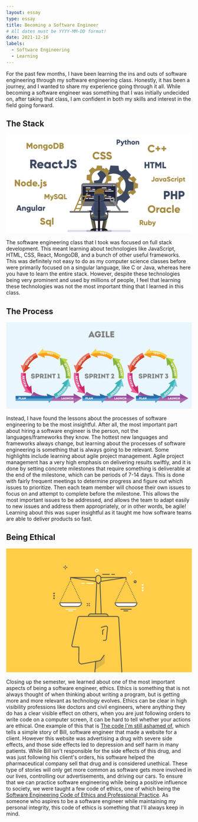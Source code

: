 ```yaml
---
layout: essay
type: essay
title: Becoming a Software Engineer
# All dates must be YYYY-MM-DD format!
date: 2021-12-16
labels:
  - Software Engineering
  - Learning
---
```

For the past few months, I have been learning the ins and outs of software engineering through my software engineering class. Honestly, it has been a journey, and I wanted to share my experience going through it all. While becoming a software engineer was something that I was initially undecided on, after taking that class, I am confident in both my skills and interest in the field going forward.

## The Stack
<div class="ui medium rounded images">
  <img class="ui image" src="../images/fullstack.png">
</div>

The software engineering class that I took was focused on full stack development. This meant learning about technologies like JavaScript, HTML, CSS, React, MongoDB, and a bunch of other useful frameworks. This was definitely not easy to do as my computer science classes before were primarily focused on a singular language, like C or Java, whereas here you have to learn the entire stack. However, despite these technologies being very prominent and used by millions of people, I feel that learning these technologies was not the most important thing that I learned in this class.

## The Process
<div class="ui medium rounded images">
  <img class="ui image" src="../images/agile.jpeg">
</div>

Instead, I have found the lessons about the processes of software engineering to be the most insightful. After all, the most important part about hiring a software engineer is the person, not the languages/frameworks they know. The hottest new languages and frameworks always change, but learning about the processes of software engineering is something that is always going to be relevant. Some highlights include learning about agile project management. Agile project management has a very high emphasis on delivering results swiftly, and it is done by setting concrete milestones that require something is deliverable at the end of the milestone, which can be periods of 7-14 days. This is done with fairly frequent meetings to determine progress and figure out which issues to prioritize. Then each team member will choose their own issues to focus on and attempt to complete before the milestone. This allows the most important issues to be addressed, and allows the team to adapt easily to new issues and address them appropriately, or in other words, be agile! Learning about this was super insightful as it taught me how software teams are able to deliver products so fast.
  
## Being Ethical
<div class="ui medium rounded images">
  <img class="ui image" src="../images/ethics.jpg">
</div>

Closing up the semester, we learned about one of the most important aspects of being a software engineer, ethics. Ethics is something that is not always thought of when thinking about writing a program, but is getting more and more relevant as technology evolves. Ethics can be clear in high visibility professions like doctors and civil engineers, where anything they do has a clear visible effect on others, when you are just following orders to write code on a computer screen, it can be hard to tell whether your actions are ethical. One example of this that is [The code I'm still ashamed of](https://www.freecodecamp.org/news/the-code-im-still-ashamed-of-e4c021dff55e/#.tsjl7lkxy), which tells a simple story of Bill, software engineer that made a website for a client. However this website was advertising a drug with severe side effects, and those side effects led to depression and self harm in many patients. While Bill isn't responsible for the side effects of this drug, and was just following his client's orders, his software helped the pharmaceutical company sell that drug and is considered unethical. These type of stories will only get more common as software gets more involved in our lives, controlling our advertisements, and driving our cars. To ensure that we can practice software engineering while being a positive influence to society, we were taught a few code of ethics, one of which being the [Software Engineering Code of Ethics and Professional Practice](https://www.computer.org/education/code-of-ethics). As someone who aspires to be a software engineer while maintaining my personal integrity, this code of ethics is something that I'll always keep in mind.
